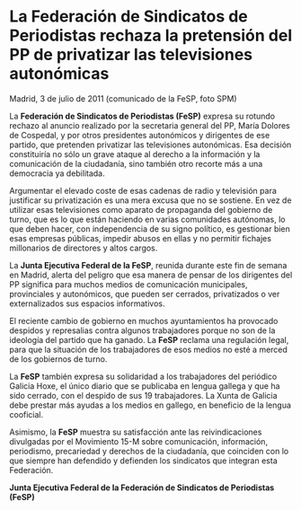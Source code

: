 # La Federación de Sindicatos de Periodistas rechaza la pretensión del PP de privatizar las televisiones autonómicas

Madrid, 3 de julio de 2011 (comunicado de la FeSP, foto SPM)

La **Federación de Sindicatos de Periodistas (FeSP)** expresa su rotundo rechazo al anuncio realizado por la secretaria general del PP, María Dolores de Cospedal, y por otros presidentes autonómicos y dirigentes de ese partido, que pretenden privatizar las televisiones autonómicas. Esa decisión constituiría no sólo un grave ataque al derecho a la información y la comunicación de la ciudadanía, sino también otro recorte más a una democracia ya debilitada.

Argumentar el elevado coste de esas cadenas de radio y televisión para justificar su privatización es una mera excusa que no se sostiene. En vez de utilizar esas televisiones como aparato de propaganda del gobierno de turno, que es lo que están haciendo en varias comunidades autónomas, lo que deben hacer, con independencia de su signo político, es gestionar bien esas empresas públicas, impedir abusos en ellas y no permitir fichajes millonarios de directores y altos cargos.

La **Junta Ejecutiva Federal de la FeSP**, reunida durante este fin de semana en Madrid, alerta del peligro que esa manera de pensar de los dirigentes del PP significa para muchos medios de comunicación municipales, provinciales y autonómicos, que pueden ser cerrados, privatizados o ver externalizados sus espacios informativos.

El reciente cambio de gobierno en muchos ayuntamientos ha provocado despidos y represalias contra algunos trabajadores porque no son de la ideología del partido que ha ganado. La **FeSP** reclama una regulación legal, para que la situación de los trabajadores de esos medios no esté a merced de los gobiernos de turno.

La **FeSP** también expresa su solidaridad a los trabajadores del periódico Galicia Hoxe, el único diario que se publicaba en lengua gallega y que ha sido cerrado, con el despido de sus 19 trabajadores. La Xunta de Galicia debe prestar más ayudas a los medios en gallego, en beneficio de la lengua cooficial.

Asimismo, la **FeSP** muestra su satisfacción ante las reivindicaciones divulgadas por el Movimiento 15-M sobre comunicación, información, periodismo, precariedad y derechos de la ciudadanía, que coinciden con lo que siempre han defendido y defienden los sindicatos que integran esta Federación.

**Junta Ejecutiva Federal de la 
Federación de Sindicatos de Periodistas (FeSP)**
